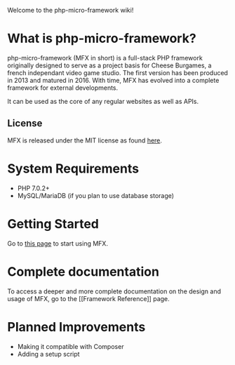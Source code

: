 Welcome to the php-micro-framework wiki!

# What is php-micro-framework?

php-micro-framework (MFX in short) is a full-stack PHP framework originally designed to serve as a project basis for Cheese Burgames, a french independant video game studio. The first version has been produced in 2013 and matured in 2016. With time, MFX has evolved into a complete framework for external developments.

It can be used as the core of any regular websites as well as APIs.

## License

MFX is released under the MIT license as found [here](../blob/master/LICENSE).

# System Requirements

* PHP 7.0.2+
* MySQL/MariaDB (if you plan to use database storage)

# Getting Started

Go to [this page](Getting-Started) to start using MFX.

# Complete documentation

To access a deeper and more complete documentation on the design and usage of MFX, go to the [[Framework Reference]] page.

# Planned Improvements

* Making it compatible with Composer
* Adding a setup script
